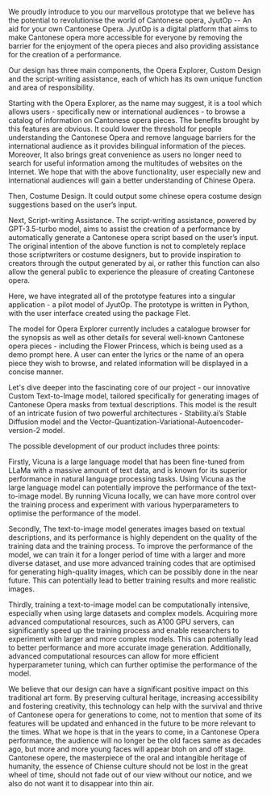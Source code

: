 We proudly introduce to you our marvellous prototype that we believe has the potential to revolutionise the world of Cantonese opera, JyutOp -- An aid for your own Cantonese Opera.
JyutOp is a digital platform that aims to make Cantonese opera more accessible for everyone by removing the barrier for the enjoyment of the opera pieces and also providing assistance for the creation of a performance.

Our design has three main components, the Opera Explorer, Custom Design and the script-writing assistance, each of which has its own unique function and area of responsibility.

Starting with the Opera Explorer, as the name may suggest, it is a tool which allows users - specifically new or international audiences - to browse a catalog of information on Cantonese opera pieces. 
The benefits brought by this features are obvious. It could lower the threshold for people understanding the Cantonese Opera and remove language barriers for the international audience as it provides bilingual information of the pieces. 
Moreover, It also brings great convenience as users no longer need to search for useful information among the multitudes of websites on the Internet. 
We hope that with the above functionality, user especially new and international audiences will gain a better understanding of Chinese Opera.

Then, Costume Design. It could output some chinese opera costume design suggestions based on the user’s input.

Next, Script-writing Assistance. The script-writing assistance, powered by GPT-3.5-turbo model, aims to assist the creation of a performance by automatically generate a Cantonese opera script based on the user’s input. 
The original intention of the above function is not to completely replace those scriptwriters or costume designers, but to provide inspiration to creators through the output generated by ai, or rather this function can also allow the general public to experience the pleasure of creating Cantonese opera.

Here, we have integrated all of the prototype features into a singular application - a pilot model of JyutOp. The prototype is written in Python, with the user interface created using the package Flet. 

The model for Opera Explorer currently includes a catalogue browser for the synopsis as well as other details for several well-known Cantonese opera pieces - including the Flower Princess, which is being used as a demo prompt here.
A user can enter the lyrics or the name of an opera piece they wish to browse, and related information will be displayed in a concise manner.

Let's dive deeper into the fascinating core of our project - our innovative Custom Text-to-Image model, tailored specifically for generating images of Cantonese Opera masks from textual descriptions. 
This model is the result of an intricate fusion of two powerful architectures - Stability.ai’s Stable Diffusion model and the Vector-Quantization-Variational-Autoencoder-version-2 model.

The possible development of our product includes three points: 

Firstly, Vicuna is a large language model that has been fine-tuned from LLaMa with a massive amount of text data, and is known for its superior performance in natural language processing tasks.
Using Vicuna as the large language model can potentially improve the performance of the text-to-image model. 
By running Vicuna locally, we can have more control over the training process and experiment with various hyperparameters to optimise the performance of the model. 

Secondly, The text-to-image model generates images based on textual descriptions, and its performance is highly dependent on the quality of the training data and the training process.
To improve the performance of the model, we can train it for a longer period of time with a larger and more diverse dataset, and use more advanced training codes that are optimised for generating high-quality images, which can be possibly done in the near future. 
This can potentially lead to better training results and more realistic images.

Thirdly, training a text-to-image model can be computationally intensive, especially when using large datasets and complex models. 
Acquiring more advanced computational resources, such as A100 GPU servers, can significantly speed up the training process and enable researchers to experiment with larger and more complex models. 
This can potentially lead to better performance and more accurate image generation. 
Additionally, advanced computational resources can allow for more efficient hyperparameter tuning, which can further optimise the performance of the model.

We believe that our design can have a significant positive impact on this traditional art form. 
By preserving cultural heritage, increasing accessibility and fostering creativity, this technology can help with the survival and thrive of Cantonese opera for generations to come, not to mention that some of its features will be updated and enhanced in the future to be more relevant to the times. 
What we hope is that in the years to come, in a Cantonese Opera performance, the audience will no longer be the old faces same as decades ago, but more and more young faces will appear btoh on and off stage. 
Cantonese opere, the masterpiece of the oral and intangible heritage of humanity, the essence of Chiense culture should not be lost in the great wheel of time, should not fade out of our view without our notice, and we also do not want it to disappear into thin air.




